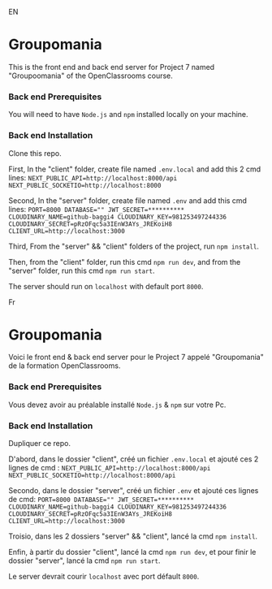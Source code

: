 EN
# Groupomania #
This is the front end and back end server for Project 7 named "Groupoomania" of the OpenClassrooms course.

### Back end Prerequisites ###
You will need to have `Node.js` and `npm` installed locally on your machine.

### Back end Installation ###
Clone this repo. 

First, In the "client" folder, create file named `.env.local` and add this 2 cmd lines:
`NEXT_PUBLIC_API=http://localhost:8000/api
NEXT_PUBLIC_SOCKETIO=http://localhost:8000`

Second, In the "server" folder, create file named `.env` and add this cmd lines:
`PORT=8000
DATABASE=""
JWT_SECRET=**********
CLOUDINARY_NAME=github-baggi4
CLOUDINARY_KEY=981253497244336
CLOUDINARY_SECRET=pRzOFqc5a3IEnW3AYs_JREKoiH8
CLIENT_URL=http://localhost:3000`

Third, From the "server" && "client" folders of the project, run `npm install`. 

Then, from the "client" folder, run this cmd `npm run dev`,
and from the "server" folder, run this cmd `npm run start`.

The server should run on `localhost` with default port `8000`.

Fr
# Groupomania #
Voici le front end & back end server pour le Project 7 appelé "Groupomania" de la formation OpenClassrooms.

### Back end Prerequisites ###
Vous devez avoir au préalable installé `Node.js` & `npm` sur votre Pc.

### Back end Installation ###
Dupliquer ce repo. 

D'abord, dans le dossier "client", créé un fichier `.env.local` et ajouté ces 2 lignes de cmd :
`NEXT_PUBLIC_API=http://localhost:8000/api
NEXT_PUBLIC_SOCKETIO=http://localhost:8000/api`

Secondo, dans le dossier "server", créé un fichier `.env` et ajouté ces lignes de cmd:
`PORT=8000
DATABASE=""
JWT_SECRET=**********
CLOUDINARY_NAME=github-baggi4
CLOUDINARY_KEY=981253497244336
CLOUDINARY_SECRET=pRzOFqc5a3IEnW3AYs_JREKoiH8
CLIENT_URL=http://localhost:3000`

Troisio, dans les 2 dossiers "server" && "client", lancé la cmd `npm install`. 

Enfin, à partir du dossier "client", lancé la cmd `npm run dev`,
et pour finir le dossier "server", lancé la cmd  `npm run start`.

Le server devrait courir `localhost` avec port défault `8000`.